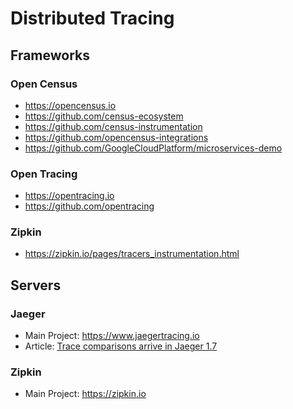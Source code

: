 # Distributed Tracing

## Frameworks

### Open Census

* https://opencensus.io
* https://github.com/census-ecosystem
* https://github.com/census-instrumentation
* https://github.com/opencensus-integrations
* https://github.com/GoogleCloudPlatform/microservices-demo

### Open Tracing

* https://opentracing.io
* https://github.com/opentracing

### Zipkin

* https://zipkin.io/pages/tracers_instrumentation.html

## Servers

### Jaeger

* Main Project: https://www.jaegertracing.io
* Article: [Trace comparisons arrive in Jaeger 1.7](https://medium.com/jaegertracing/trace-comparisons-arrive-in-jaeger-1-7-a97ad5e2d05d?source=rss----99735986d50---4)

### Zipkin

* Main Project: https://zipkin.io
